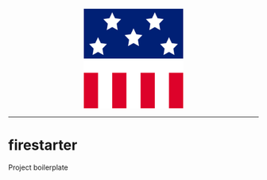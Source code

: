 <p align="center">
  <img width="200" src="firestarter.svg">
</p>

---

# firestarter

Project boilerplate
